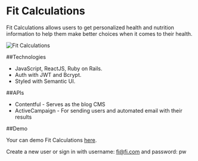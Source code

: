# Fit Calculations

Fit Calculations allows users to get personalized health and nutrition information to help them make better choices when it comes to their health.

<img src="https://www.dropbox.com/s/7qnq7s7hekhp3ax/Screen%20Shot%202019-08-22%20at%203.24.38%20PM.png?dl=0" title="Fit Calculations" alt="Fit Calculations">

##Technologies

+ JavaScript, ReactJS, Ruby on Rails.
+ Auth with JWT and Bcrypt.
+ Styled with Semantic UI.

##APIs

+ Contentful - Serves as the blog CMS
+ ActiveCampaign - For sending users and automated email with their results

##Demo

Your can demo Fit Calculations <a href="https://www.fitcalculations.com/" target="_blank">here</a>. 

Create a new user or sign in with username: fi@fi.com and password: pw

